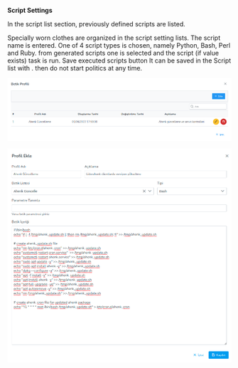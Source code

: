 **Script Settings**

In the script list section, previously defined scripts are listed.

Specially worn clothes are organized in the script setting lists. The script name is entered.
One of 4 script types is chosen, namely Python, Bash, Perl and Ruby. from generated scripts
one is selected and the script (if value exists) task is run. Save executed scripts button
It can be saved in the Script list with . then do not start politics at any time.

[![Profil](../images/profiles/scriptProfile.png)](../images/profiles/scriptProfile.png)

[![Profil](../images/profiles/scriptPolicy.png)](../images/profiles/scriptPolicy.png)

<link href=/lider3.0/assets/style.css rel=stylesheet></link>
